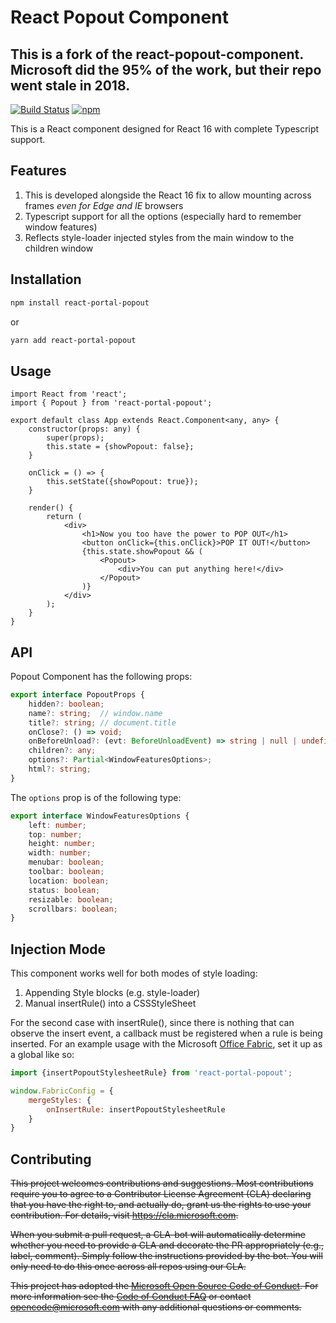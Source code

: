 # React Popout Component
## This is a fork of the react-popout-component. Microsoft did the 95% of the work, but their repo went stale in 2018.
[![Build Status](https://api.travis-ci.org/Ickerday/react-popout-component.svg?branch=master)](https://travis-ci.org/Ickerday/react-popout-component) [![npm](https://img.shields.io/npm/v/react-portal-popout.svg)](https://www.npmjs.com/package/react-portal-popout)

This is a React component designed for React 16 with complete Typescript support.

## Features

1. This is developed alongside the React 16 fix to allow mounting across frames *even for Edge and IE* browsers
2. Typescript support for all the options (especially hard to remember window features)
3. Reflects style-loader injected styles from the main window to the children window

## Installation

```sh
npm install react-portal-popout
```

or

```sh
yarn add react-portal-popout
```

## Usage

```tsx
import React from 'react';
import { Popout } from 'react-portal-popout';

export default class App extends React.Component<any, any> {
    constructor(props: any) {
        super(props);
        this.state = {showPopout: false};
    }

    onClick = () => {
        this.setState({showPopout: true});
    }

    render() {
        return (
            <div>
                <h1>Now you too have the power to POP OUT</h1>
                <button onClick={this.onClick}>POP IT OUT!</button>
                {this.state.showPopout && (
                    <Popout>
                        <div>You can put anything here!</div>
                    </Popout>
                )}
            </div>
        );
    }
}

```

## API

Popout Component has the following props:

```ts
export interface PopoutProps {
    hidden?: boolean;
    name?: string;  // window.name
    title?: string; // document.title
    onClose?: () => void;
    onBeforeUnload?: (evt: BeforeUnloadEvent) => string | null | undefined;
    children?: any;
    options?: Partial<WindowFeaturesOptions>;
    html?: string;
}
```

The `options` prop is of the following type:
```ts
export interface WindowFeaturesOptions {
    left: number;
    top: number;
    height: number;
    width: number;
    menubar: boolean;
    toolbar: boolean;
    location: boolean;
    status: boolean;
    resizable: boolean;
    scrollbars: boolean;
}
```

## Injection Mode

This component works well for both modes of style loading:
1. Appending Style blocks (e.g. style-loader)
2. Manual insertRule() into a CSSStyleSheet

For the second case with insertRule(), since there is nothing that can observe the insert event, a callback must be registered when a
rule is being inserted. For an example usage with the Microsoft [Office Fabric](https://github.com/officedev/office-ui-fabric-react), 
set it up as a global like so:

```js
import {insertPopoutStylesheetRule} from 'react-portal-popout';

window.FabricConfig = {
    mergeStyles: {
        onInsertRule: insertPopoutStylesheetRule
    }
}
```

## Contributing

~~This project welcomes contributions and suggestions.  Most contributions require you to agree to a
Contributor License Agreement (CLA) declaring that you have the right to, and actually do, grant us
the rights to use your contribution. For details, visit https://cla.microsoft.com.~~

~~When you submit a pull request, a CLA-bot will automatically determine whether you need to provide
a CLA and decorate the PR appropriately (e.g., label, comment). Simply follow the instructions
provided by the bot. You will only need to do this once across all repos using our CLA.~~

~~This project has adopted the [Microsoft Open Source Code of Conduct](https://opensource.microsoft.com/codeofconduct/).
For more information see the [Code of Conduct FAQ](https://opensource.microsoft.com/codeofconduct/faq/) or
contact [opencode@microsoft.com](mailto:opencode@microsoft.com) with any additional questions or comments.~~
